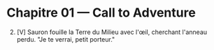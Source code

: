 # Chapitre 01 — Call to Adventure

2. [V] Sauron fouille la Terre du Milieu avec l'œil, cherchant l'anneau perdu. "Je te verrai, petit porteur."
